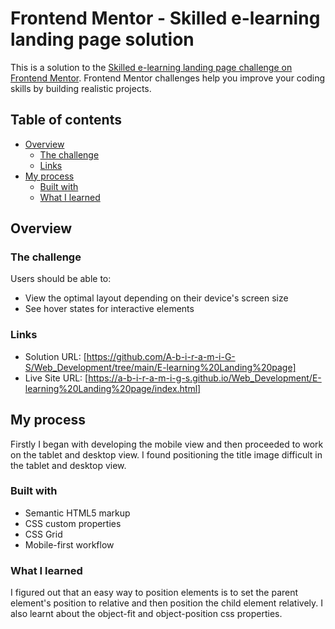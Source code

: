 # Frontend Mentor - Skilled e-learning landing page solution

This is a solution to the [Skilled e-learning landing page challenge on Frontend Mentor](https://www.frontendmentor.io/challenges/skilled-elearning-landing-page-S1ObDrZ8q). Frontend Mentor challenges help you improve your coding skills by building realistic projects.

## Table of contents

- [Overview](#overview)
  - [The challenge](#the-challenge)
  - [Links](#links)
- [My process](#my-process)
  - [Built with](#built-with)
  - [What I learned](#what-i-learned)

## Overview

### The challenge

Users should be able to:

- View the optimal layout depending on their device's screen size
- See hover states for interactive elements


### Links

- Solution URL: [https://github.com/A-b-i-r-a-m-i-G-S/Web_Development/tree/main/E-learning%20Landing%20page]
- Live Site URL: [https://a-b-i-r-a-m-i-g-s.github.io/Web_Development/E-learning%20Landing%20page/index.html]

## My process

Firstly I began with developing the mobile view and then proceeded to work on the tablet and desktop view. I found positioning the title image difficult in the tablet and desktop view.

### Built with

- Semantic HTML5 markup
- CSS custom properties
- CSS Grid
- Mobile-first workflow

### What I learned

I figured out that an easy way to position elements is to set the parent element's position to relative and then position the child element relatively. I also learnt about the object-fit and object-position css properties.


